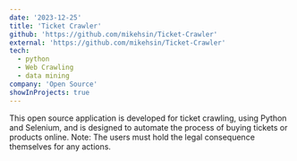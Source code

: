 ```yaml
---
date: '2023-12-25'
title: 'Ticket Crawler'
github: 'https://github.com/mikehsin/Ticket-Crawler'
external: 'https://github.com/mikehsin/Ticket-Crawler'
tech:
  - python
  - Web Crawling
  - data mining
company: 'Open Source'
showInProjects: true
---
```


This open source application is developed for ticket crawling, using Python and Selenium, and is designed to automate the process of buying tickets or products online.
Note: The users must hold the legal consequence themselves for any actions.
